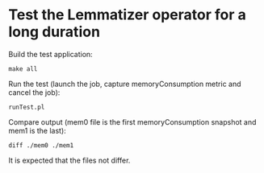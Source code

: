 # Test the Lemmatizer operator for a long duration

Build the test application:

`make all`

Run the test (launch the job, capture memoryConsumption metric and cancel the job):

`runTest.pl`

Compare output (mem0 file is the first memoryConsumption snapshot and mem1 is the last):

`diff ./mem0 ./mem1`

It is expected that the files not differ.
